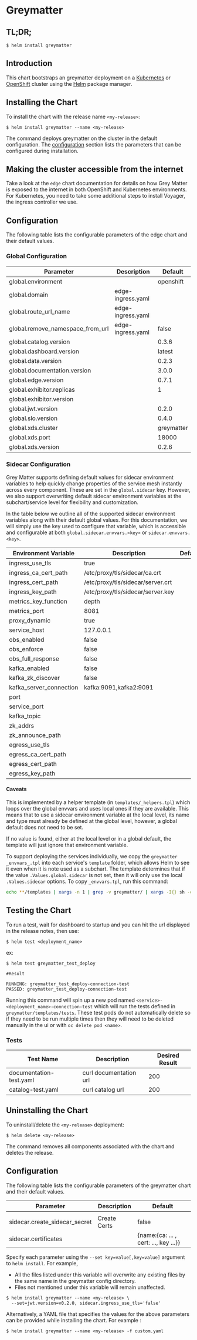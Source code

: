 # Greymatter

## TL;DR;

```console
$ helm install greymatter
```

## Introduction

This chart bootstraps an greymatter deployment on a [Kubernetes](http://kubernetes.io) or [OpenShift](https://www.openshift.com/) cluster using the [Helm](https://helm.sh) package manager.

## Installing the Chart

To install the chart with the release name `<my-release>`:

```console
$ helm install greymatter --name <my-release>
```

The command deploys greymatter on the cluster in the default configuration. The [configuration](#configuration) section lists the parameters that can be configured during installation.

## Making the cluster accessible from the internet

Take a look at the `edge` chart documentation for details on how Grey Matter is exposed to the internet in both OpenShift and Kubernetes environments.
For Kubernetes, you need to take some additional steps to install Voyager, the ingress controller we use.

## Configuration

The following table lists the configurable parameters of the edge chart and their default values.

### Global Configuration

| Parameter                        | Description       | Default    |
| -------------------------------- | ----------------- | ---------- |
| global.environment               |                   | openshift |
| global.domain                    | edge-ingress.yaml |            |
| global.route_url_name            | edge-ingress.yaml |            |
| global.remove_namespace_from_url | edge-ingress.yaml | false      |
| global.catalog.version           |                   | 0.3.6      |
| global.dashboard.version         |                   | latest     |
| global.data.version              |                   | 0.2.3      |
| global.documentation.version     |                   | 3.0.0      |
| global.edge.version              |                   | 0.7.1      |
| global.exhibitor.replicas        |                   | 1          |
| global.exhibitor.version         |                   |            |
| global.jwt.version               |                   | 0.2.0      |
| global.slo.version               |                   | 0.4.0      |
| global.xds.cluster               |                   | greymatter |
| global.xds.port                  |                   | 18000      |
| global.xds.version               |                   | 0.2.6      |

### Sidecar Configuration

Grey Matter supports defining default values for sidecar environment variables to help quickly change properties of the service mesh instantly across every component. These are set in the `global.sidecar` key. However, we also support overwriting default sidecar environment variables at the subchart/service level for flexibility and customization.

In the table below we outline all of the supported sidecar environment variables along with their default global values. For this documentation, we will simply use the key used to configure that variable, which is accessible and configurable at both `global.sidecar.envvars.<key>` or `sidecar.envvars.<key>`.

| Environment Variable    | Description                       | Default |
| ----------------------- | --------------------------------- | ------- |
| ingress_use_tls         | true                              |         |
| ingress_ca_cert_path    | /etc/proxy/tls/sidecar/ca.crt     |         |
| ingress_cert_path       | /etc/proxy/tls/sidecar/server.crt |         |
| ingress_key_path        | /etc/proxy/tls/sidecar/server.key |         |
| metrics_key_function    | depth                             |         |
| metrics_port            | 8081                              |         |
| proxy_dynamic           | true                              |         |
| service_host            | 127.0.0.1                         |         |
| obs_enabled             | false                             |         |
| obs_enforce             | false                             |         |
| obs_full_response       | false                             |         |
| kafka_enabled           | false                             |         |
| kafka_zk_discover       | false                             |         |
| kafka_server_connection | kafka:9091,kafka2:9091            |         |
| port                    |                                   |         |
| service_port            |                                   |         |
| kafka_topic             |                                   |         |
| zk_addrs                |                                   |         |
| zk_announce_path        |                                   |         |
| egress_use_tls          |                                   |         |
| egress_ca_cert_path     |                                   |         |
| egress_cert_path        |                                   |         |
| egress_key_path         |                                   |         |

#### Caveats
This is implemented by a helper template (in  `templates/_helpers.tpl`) which loops over the global envvars and uses local ones if they are available. This means that to use a sidecar environment variable at the local level, its name and type must already be defined at the global level, however, a global default does not need to be set.

If no value is found, either at the local level or in a global default, the template will just ignore that environment variable.

To support deploying the services individually, we copy the `greymatter` `_envvars_.tpl` into each service's `template` folder, which allows Helm to see it even when it is note used as a subchart. The template determines that if the value `.Values.global.sidecar` is not set, then it will only use the local `.Values.sidecar` options.
To copy `_envvars.tpl`, run this command:

```sh
echo **/templates | xargs -n 1 | grep -v greymatter/ | xargs -I{} sh -c 'cp greymatter/templates/_envvars.tpl "$1"' -- {}
```

## Testing the Chart

To run a test, wait for dashboard to startup and you can hit the url displayed in the release notes, then use:

```console
$ helm test <deployment_name>
```

ex:

```console
$ helm test greymatter_test_deploy

#Result

RUNNING: greymatter_test_deploy-connection-test
PASSED: greymatter_test_deploy-connection-test
```

Running this command will spin up a new pod named `<service>-<deployment_name>-connection-test` which will run the tests defined in `greymatter/templates/tests`. These test pods do not automatically delete so if they need to be run multiple times then they will need to be deleted manually in the ui or with `oc delete pod <name>`.

### Tests

| Test Name               | Description            | Desired Result |
| ----------------------- | ---------------------- | -------------- |
| documentation-test.yaml | curl documentation url | 200            |
| catalog-test.yaml       | curl catalog url       | 200            |

## Uninstalling the Chart

To uninstall/delete the `<my-release>` deployment:

```console
$ helm delete <my-release>
```

The command removes all components associated with the chart and deletes the release.

## Configuration

The following table lists the configurable parameters of the greymatter chart and their default values.

| Parameter                     | Description  | Default                               |
| ----------------------------- | ------------ | ------------------------------------- |
|                               |              |                                       |
| sidecar.create_sidecar_secret | Create Certs | false                                 |
| sidecar.certificates          |              | {name:{ca: ... , cert: ..., key ...}} |

Specify each parameter using the `--set key=value[,key=value]` argument to `helm install`. For example,

- All the files listed under this variable will overwrite any existing files by the same name in the greymatter config directory.
- Files not mentioned under this variable will remain unaffected.

```console
$ helm install greymatter --name <my-release> \
  --set=jwt.version=v0.2.0, sidecar.ingress_use_tls='false'
```

Alternatively, a YAML file that specifies the values for the above parameters can be provided while installing the chart. For example :

```console
$ helm install greymatter --name <my-release> -f custom.yaml
```

